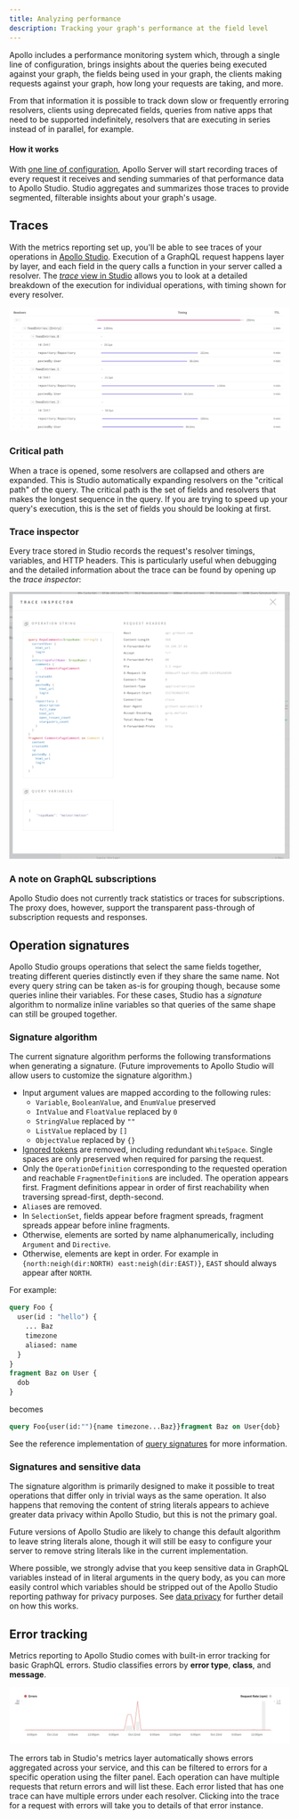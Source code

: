 ```yaml
---
title: Analyzing performance
description: Tracking your graph's performance at the field level
---
```


Apollo includes a performance monitoring system which, through a single line of configuration, brings insights about the queries being executed against your graph, the fields being used in your graph, the clients making requests against your graph, how long your requests are taking, and more.

From that information it is possible to track down slow or frequently erroring resolvers, clients using deprecated fields, queries from native apps that need to be supported indefinitely, resolvers that are executing in series instead of in parallel, for example.

#### How it works

With [one line of configuration](https://www.apollographql.com/docs/references/setup-analytics/), Apollo Server will start recording traces of every request it receives and sending summaries of that performance data to Apollo Studio. Studio aggregates and summarizes those traces to provide segmented, filterable insights about your graph's usage.

## Traces

With the metrics reporting set up, you'll be able to see traces of your operations in [Apollo Studio](https://studio.apollographql.com). Execution of a GraphQL request happens layer by layer, and each field in the query calls a function in your server called a resolver. The [_trace_ view in Studio](https://blog.apollographql.com/the-new-trace-view-in-apollo-engine-566b25bdfdb0) allows you to look at a detailed breakdown of the execution for individual operations, with timing shown for every resolver.

![Trace view](./img/trace.png)

### Critical path

When a trace is opened, some resolvers are collapsed and others are expanded. This is Studio automatically expanding resolvers on the "critical path" of the query. The critical path is the set of fields and resolvers that makes the longest sequence in the query. If you are trying to speed up your query's execution, this is the set of fields you should be looking at first.

### Trace inspector

Every trace stored in Studio records the request's resolver timings, variables, and HTTP headers. This is particularly useful when debugging and the detailed information about the trace can be found by opening up the _trace inspector_:

![Trace Inspector](./img/trace-inspector.png)

### A note on GraphQL subscriptions

Apollo Studio does not currently track statistics or traces for subscriptions. The proxy does, however, support the transparent pass-through of subscription requests and responses.

## Operation signatures

Apollo Studio groups operations that select the same fields together, treating different queries distinctly even if they share the same name. Not every query string can be taken as-is for grouping though, because some queries inline their variables. For these cases, Studio has a _signature_ algorithm to normalize inline variables so that queries of the same shape can still be grouped together.

### Signature algorithm

The current signature algorithm performs the following transformations when generating a signature. (Future improvements to Apollo Studio will allow users to customize the signature algorithm.)

- Input argument values are mapped according to the following rules:
  - `Variable`, `BooleanValue`, and `EnumValue` preserved
  - `IntValue` and `FloatValue` replaced by `0`
  - `StringValue` replaced by `""`
  - `ListValue` replaced by `[]`
  - `ObjectValue` replaced by `{}`
- [Ignored tokens](http://facebook.github.io/graphql/draft/#sec-Source-Text.Ignored-Tokens) are removed, including redundant `WhiteSpace`. Single spaces are only preserved when required for parsing the request.
- Only the `OperationDefinition` corresponding to the requested operation and reachable `FragmentDefinition`s are included.
  The operation appears first. Fragment definitions appear in order of first reachability when traversing spread-first, depth-second.
- `Alias`es are removed.
- In `SelectionSet`, fields appear before fragment spreads, fragment spreads appear before inline fragments.
- Otherwise, elements are sorted by name alphanumerically, including `Argument` and `Directive`.
- Otherwise, elements are kept in order. For example in `{north:neigh(dir:NORTH) east:neigh(dir:EAST)}`, `EAST` should always appear after `NORTH`.

For example:

```graphql
query Foo {
  user(id : "hello") {
    ... Baz
    timezone
    aliased: name
  }
}
fragment Baz on User {
  dob
}
```

becomes

```graphql
query Foo{user(id:""){name timezone...Baz}}fragment Baz on User{dob}
```

See the reference implementation of [query signatures](https://github.com/apollographql/apollo-tooling/blob/7e1f62a8635466e653d52064745bf8c66bb7dd10/packages/apollo-graphql/src/operationId.ts#L60) for more information.

### Signatures and sensitive data

The signature algorithm is primarily designed to make it possible to treat operations that differ only in trivial ways as the same operation. It also happens that removing the content of string literals appears to achieve greater data privacy within Apollo Studio, but this is not the primary goal.

Future versions of Apollo Studio are likely to change this default algorithm to leave string literals alone, though it will still be easy to configure your server to remove string literals like in the current implementation.

Where possible, we strongly advise that you keep sensitive data in GraphQL variables instead of in literal arguments in the query body, as you can more easily control which variables should be stripped out of the Apollo Studio reporting pathway for privacy purposes. See [data privacy](./data-privacy/) for further detail on how this works.

## Error tracking

Metrics reporting to Apollo Studio comes with built-in error tracking for basic GraphQL errors. Studio classifies errors by **error type**, **class**, and **message**.

![Errors](./img/error.png)

The errors tab in Studio's metrics layer automatically shows errors aggregated across your service, and this can be filtered to errors for a specific operation using the filter panel. Each operation can have multiple requests that return errors and will list these. Each error listed that has one trace can have multiple errors under each resolver. Clicking into the trace for a request with errors will take you to details of that error instance.
